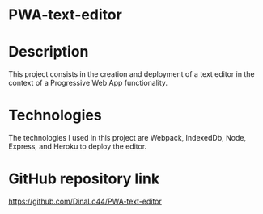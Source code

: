 # PWA-text-editor

# Description
This project consists in the creation and deployment of a text editor in the context of a Progressive Web App functionality. 

# Technologies
The technologies I used in this project are Webpack, IndexedDb, Node, Express, and Heroku to deploy the editor.   

# GitHub repository link

https://github.com/DinaLo44/PWA-text-editor
